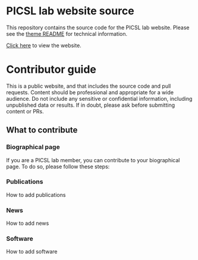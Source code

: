 # PICSL lab website source

This repository contains the source code for the PICSL lab website. Please see the [theme
README](README_theme.md) for technical information.

[Click here](https://picslupenn.github.io/website/) to view the website.


# Contributor guide

This is a public website, and that includes the source code and pull requests. Content
should be professional and appropriate for a wide audience. Do not include any sensitive
or confidential information, including unpublished data or results. If in doubt, please
ask before submitting content or PRs.


## What to contribute

### Biographical page

If you are a PICSL lab member, you can contribute to your biographical page. To do so,
please follow these steps:


### Publications

How to add publications


### News

How to add news


### Software

How to add software